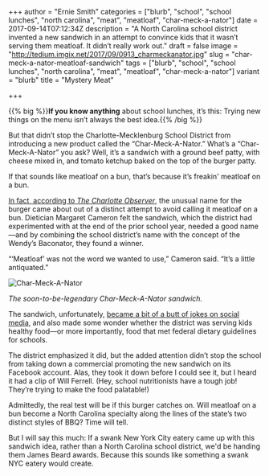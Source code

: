 +++
author = "Ernie Smith"
categories = ["blurb", "school", "school lunches", "north carolina", "meat", "meatloaf", "char-meck-a-nator"]
date = 2017-09-14T07:12:34Z
description = "A North Carolina school district invented a new sandwich in an attempt to convince kids that it wasn’t serving them meatloaf. It didn’t really work out."
draft = false
image = "http://tedium.imgix.net/2017/09/0913_charmeckanator.jpg"
slug = "char-meck-a-nator-meatloaf-sandwich"
tags = ["blurb", "school", "school lunches", "north carolina", "meat", "meatloaf", "char-meck-a-nator"]
variant = "blurb"
title = "Mystery Meat"

+++

{{% big %}}**If you know anything** about school lunches, it’s this: Trying new things on the menu isn’t always the best idea.{{% /big %}}

But that didn’t stop the Charlotte-Mecklenburg School District from introducing a new product called the “Char-Meck-A-Nator.” What’s a “Char-Meck-A-Nator” you ask? Well, it’s a sandwich with a ground beef patty, with cheese mixed in, and tomato ketchup baked on the top of the burger patty.

If that sounds like meatloaf on a bun, that’s because it’s freakin' meatloaf on a bun.

[In fact, according to *The Charlotte Observer*](http://www.charlotteobserver.com/news/local/education/article172863071.html), the unusual name for the burger came about out of a distinct attempt to avoid calling it meatloaf on a bun. Dietician Margaret Cameron felt the sandwich, which the district had experimented with at the end of the prior school year, needed a good name—and by combining the school district’s name with the concept of the Wendy’s Baconator, they found a winner.

“‘Meatloaf’ was not the word we wanted to use,” Cameron said. “It’s a little antiquated.”

![Char-Meck-A-Nator](http://tedium.imgix.net/2017/09/0913_charmeckanator_ad.jpg)

*The soon-to-be-legendary Char-Meck-A-Nator sandwich.*

The sandwich, unfortunately, [became a bit of a butt of jokes on social media](http://www.wbtv.com/story/36348636/cms-unveils-new-char-meck-a-nator-student-lunch-burger-to-mixed-reviews), and also made some wonder whether the district was serving kids healthy food—or more importantly, food that met federal dietary guidelines for schools.

The district emphasized it did, but the added attention didn’t stop the school from taking down a commercial promoting the new sandwich on its Facebook account. Alas, they took it down before I could see it, but I heard it had a clip of Will Ferrell. (Hey, school nutritionists have a tough job! They’re trying to make the food palatable!)

Admittedly, the real test will be if this burger catches on. Will meatloaf on a bun become a North Carolina specialty along the lines of the state’s two distinct styles of BBQ? Time will tell.

But I will say this much: If a swank New York City eatery came up with this sandwich idea, rather than a North Carolina school district, we'd be handing them James Beard awards. Because this sounds like something a swank NYC eatery would create.